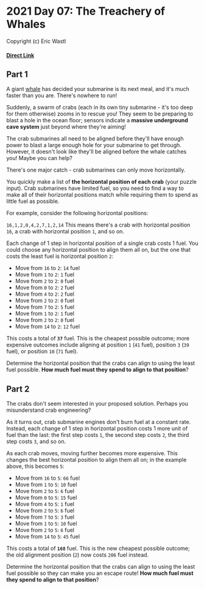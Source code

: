 # 2021 Day 07: The Treachery of Whales
Copyright (c) Eric Wastl
#### [Direct Link](https://adventofcode.com/2021/day/7)

## Part 1

A giant [whale](https://en.wikipedia.org/wiki/Sperm_whale) has decided your submarine is its next meal, and it's much faster than you are. There's nowhere to run!

Suddenly, a swarm of crabs (each in its own tiny submarine - it's too deep for them otherwise) zooms in to rescue you! They seem to be preparing to blast a hole in the ocean floor; sensors indicate a **massive underground cave system** just beyond where they're aiming!

The crab submarines all need to be aligned before they'll have enough power to blast a large enough hole for your submarine to get through. However, it doesn't look like they'll be aligned before the whale catches you! Maybe you can help?

There's one major catch - crab submarines can only move horizontally.

You quickly make a list of **the horizontal position of each crab** (your puzzle input). Crab submarines have limited fuel, so you need to find a way to make all of their horizontal positions match while requiring them to spend as little fuel as possible.

For example, consider the following horizontal positions:

`16,1,2,0,4,2,7,1,2,14`
This means there's a crab with horizontal position `16`, a crab with horizontal position `1`, and so on.

Each change of 1 step in horizontal position of a single crab costs 1 fuel. You could choose any horizontal position to align them all on, but the one that costs the least fuel is horizontal position `2`:

 - Move from `16` to `2`: `14` fuel
 - Move from `1` to `2`: `1` fuel
 - Move from `2` to `2`: `0` fuel
 - Move from `0` to `2`: `2` fuel
 - Move from `4` to `2`: `2` fuel
 - Move from `2` to `2`: `0` fuel
 - Move from `7` to `2`: `5` fuel
 - Move from `1` to `2`: `1` fuel
 - Move from `2` to `2`: `0` fuel
 - Move from `14` to `2`: `12` fuel

This costs a total of **`37`** fuel. This is the cheapest possible outcome; more expensive outcomes include aligning at position `1` (`41` fuel), position `3` (`39` fuel), or position `10` (`71` fuel).

Determine the horizontal position that the crabs can align to using the least fuel possible. **How much fuel must they spend to align to that position**?

## Part 2

The crabs don't seem interested in your proposed solution. Perhaps you misunderstand crab engineering?

As it turns out, crab submarine engines don't burn fuel at a constant rate. Instead, each change of 1 step in horizontal position costs 1 more unit of fuel than the last: the first step costs `1`, the second step costs `2`, the third step costs `3`, and so on.

As each crab moves, moving further becomes more expensive. This changes the best horizontal position to align them all on; in the example above, this becomes `5`:

 - Move from `16` to `5`: `66` fuel
 - Move from `1` to `5`: `10` fuel
 - Move from `2` to `5`: `6` fuel
 - Move from `0` to `5`: `15` fuel
 - Move from `4` to `5`: `1` fuel
 - Move from `2` to `5`: `6` fuel
 - Move from `7` to `5`: `3` fuel
 - Move from `1` to `5`: `10` fuel
 - Move from `2` to `5`: `6` fuel
 - Move from `14` to `5`: `45` fuel

This costs a total of **`168`** fuel. This is the new cheapest possible outcome; the old alignment position (`2`) now costs `206` fuel instead.

Determine the horizontal position that the crabs can align to using the least fuel possible so they can make you an escape route! **How much fuel must they spend to align to that position**?